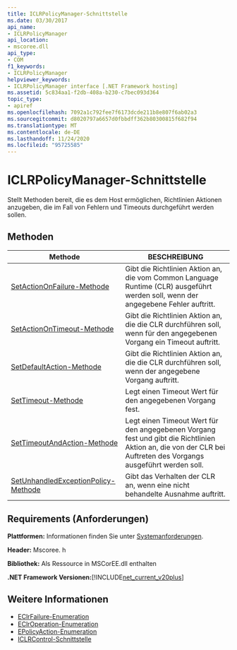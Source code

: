```yaml
---
title: ICLRPolicyManager-Schnittstelle
ms.date: 03/30/2017
api_name:
- ICLRPolicyManager
api_location:
- mscoree.dll
api_type:
- COM
f1_keywords:
- ICLRPolicyManager
helpviewer_keywords:
- ICLRPolicyManager interface [.NET Framework hosting]
ms.assetid: 5c834aa1-f2db-408a-b230-c7bec093d364
topic_type:
- apiref
ms.openlocfilehash: 7092a1c792fee7f6173dcde211b8e807f6ab02a3
ms.sourcegitcommit: d8020797a6657d0fbbdff362b80300815f682f94
ms.translationtype: MT
ms.contentlocale: de-DE
ms.lasthandoff: 11/24/2020
ms.locfileid: "95725585"
---
```

# <a name="iclrpolicymanager-interface"></a>ICLRPolicyManager-Schnittstelle

Stellt Methoden bereit, die es dem Host ermöglichen, Richtlinien Aktionen anzugeben, die im Fall von Fehlern und Timeouts durchgeführt werden sollen.  
  
## <a name="methods"></a>Methoden  
  
|Methode|BESCHREIBUNG|  
|------------|-----------------|  
|[SetActionOnFailure-Methode](iclrpolicymanager-setactiononfailure-method.md)|Gibt die Richtlinien Aktion an, die vom Common Language Runtime (CLR) ausgeführt werden soll, wenn der angegebene Fehler auftritt.|  
|[SetActionOnTimeout-Methode](iclrpolicymanager-setactionontimeout-method.md)|Gibt die Richtlinien Aktion an, die die CLR durchführen soll, wenn für den angegebenen Vorgang ein Timeout auftritt.|  
|[SetDefaultAction-Methode](iclrpolicymanager-setdefaultaction-method.md)|Gibt die Richtlinien Aktion an, die die CLR durchführen soll, wenn der angegebene Vorgang auftritt.|  
|[SetTimeout-Methode](iclrpolicymanager-settimeout-method.md)|Legt einen Timeout Wert für den angegebenen Vorgang fest.|  
|[SetTimeoutAndAction-Methode](iclrpolicymanager-settimeoutandaction-method.md)|Legt einen Timeout Wert für den angegebenen Vorgang fest und gibt die Richtlinien Aktion an, die von der CLR bei Auftreten des Vorgangs ausgeführt werden soll.|  
|[SetUnhandledExceptionPolicy-Methode](iclrpolicymanager-setunhandledexceptionpolicy-method.md)|Gibt das Verhalten der CLR an, wenn eine nicht behandelte Ausnahme auftritt.|  
  
## <a name="requirements"></a>Requirements (Anforderungen)  

 **Plattformen:** Informationen finden Sie unter [Systemanforderungen](../../get-started/system-requirements.md).  
  
 **Header:** Mscoree. h  
  
 **Bibliothek:** Als Ressource in MSCorEE.dll enthalten  
  
 **.NET Framework Versionen:**[!INCLUDE[net_current_v20plus](../../../../includes/net-current-v20plus-md.md)]  
  
## <a name="see-also"></a>Weitere Informationen

- [EClrFailure-Enumeration](eclrfailure-enumeration.md)
- [EClrOperation-Enumeration](eclroperation-enumeration.md)
- [EPolicyAction-Enumeration](epolicyaction-enumeration.md)
- [ICLRControl-Schnittstelle](iclrcontrol-interface.md)
